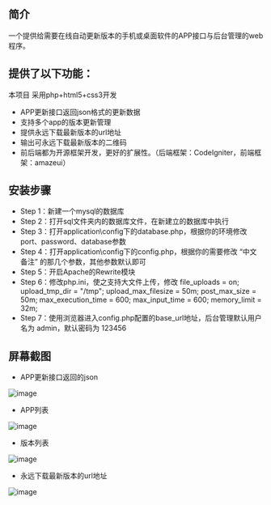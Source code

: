 ﻿## 简介

一个提供给需要在线自动更新版本的手机或桌面软件的APP接口与后台管理的web程序。

## 提供了以下功能：

本项目 采用php+html5+css3开发

*  APP更新接口返回json格式的更新数据
*  支持多个app的版本更新管理
*  提供永远下载最新版本的url地址
*  输出可永远下载最新版本的二维码
*  前后端都为开源框架开发，更好的扩展性。（后端框架：CodeIgniter，前端框架：amazeui）

## 安装步骤

*  Step 1：新建一个mysql的数据库
*  Step 2：打开sql文件夹内的数据库文件，在新建立的数据库中执行
*  Step 3：打开application\config下的database.php，根据你的环境修改port、password、database参数
*  Step 4：打开application\config下的config.php，根据你的需要修改 “中文备注” 的那几个参数，其他参数默认即可
*  Step 5：开启Apache的Rewrite模块
*  Step 6：修改php.ini，使之支持大文件上传，修改 file_uploads = on; upload_tmp_dir = "/tmp"; upload_max_filesize = 50m; post_max_size = 50m; max_execution_time = 600; max_input_time = 600; memory_limit = 32m; 
*  Step 7：使用浏览器进入config.php配置的base_url地址，后台管理默认用户名为 admin，默认密码为 123456

## 屏幕截图

*  APP更新接口返回的json

![image](https://raw.githubusercontent.com/onanying/AppsVersionUpdate/master/screenshot/json.png)

*  APP列表

![image](https://raw.githubusercontent.com/onanying/AppsVersionUpdate/master/screenshot/app_list.png)

*  版本列表

![image](https://raw.githubusercontent.com/onanying/AppsVersionUpdate/master/screenshot/version_list.png)

*  永远下载最新版本的url地址

![image](https://raw.githubusercontent.com/onanying/AppsVersionUpdate/master/screenshot/down_app_url.png)
